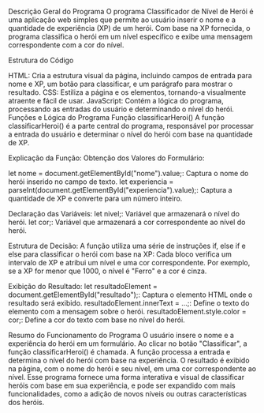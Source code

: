 Descrição Geral do Programa
O programa Classificador de Nível de Herói é uma aplicação web simples que permite ao usuário inserir o nome e a quantidade de experiência (XP) de um herói. Com base na XP fornecida, o programa classifica o herói em um nível específico e exibe uma mensagem correspondente com a cor do nível.

Estrutura do Código

HTML: Cria a estrutura visual da página, incluindo campos de entrada para nome e XP, um botão para classificar, e um parágrafo para mostrar o resultado.
CSS: Estiliza a página e os elementos, tornando-a visualmente atraente e fácil de usar.
JavaScript: Contém a lógica do programa, processando as entradas do usuário e determinando o nível do herói.
Funções e Lógica do Programa
Função classificarHeroi()
A função classificarHeroi() é a parte central do programa, responsável por processar a entrada do usuário e determinar o nível do herói com base na quantidade de XP.

Explicação da Função:
Obtenção dos Valores do Formulário:

let nome = document.getElementById("nome").value;: Captura o nome do herói inserido no campo de texto.
let experiencia = parseInt(document.getElementById("experiencia").value);: Captura a quantidade de XP e converte para um número inteiro.

Declaração das Variáveis:
let nivel;: Variável que armazenará o nível do herói.
let cor;: Variável que armazenará a cor correspondente ao nível do herói.

Estrutura de Decisão:
A função utiliza uma série de instruções if, else if e else para classificar o herói com base na XP:
Cada bloco verifica um intervalo de XP e atribui um nível e uma cor correspondente.
Por exemplo, se a XP for menor que 1000, o nível é "Ferro" e a cor é cinza.

Exibição do Resultado:
let resultadoElement = document.getElementById("resultado");: Captura o elemento HTML onde o resultado será exibido.
resultadoElement.innerText = ...;: Define o texto do elemento com a mensagem sobre o herói.
resultadoElement.style.color = cor;: Define a cor do texto com base no nível do herói.

Resumo do Funcionamento do Programa
O usuário insere o nome e a experiência do herói em um formulário.
Ao clicar no botão "Classificar", a função classificarHeroi() é chamada.
A função processa a entrada e determina o nível do herói com base na experiência.
O resultado é exibido na página, com o nome do herói e seu nível, em uma cor correspondente ao nível.
Esse programa fornece uma forma interativa e visual de classificar heróis com base em sua experiência, e pode ser expandido com mais funcionalidades, como a adição de novos níveis ou outras características dos heróis.
